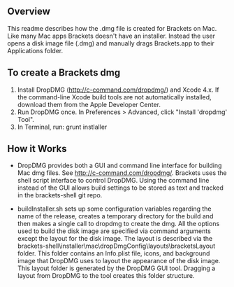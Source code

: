 ## Overview
This readme describes how the .dmg file is created for Brackets on Mac. Like many Mac apps 
Brackets doesn't have an installer. Instead the user opens a disk image file (.dmg) and manually 
drags Brackets.app to their Applications folder.

## To create a Brackets dmg
1. Install DropDMG (http://c-command.com/dropdmg/) and Xcode 4.x. If the command-line Xcode build tools are not automatically installed, download them from the Apple Developer Center.
2. Run DropDMG once. In Preferences > Advanced, click "Install 'dropdmg' Tool".
3. In Terminal, run: grunt instlaller

## How it Works
* DropDMG provides both a GUI and command line interface for building Mac dmg files. 
  See http://c-command.com/dropdmg/. Brackets uses the shell script interface to control 
  DropDMG. Using the command line instead of the GUI allows build settings to be stored as 
  text and tracked in the brackets-shell git repo.

- buildInstaller.sh sets up some configuration variables regarding the name of the release, 
  creates a temporary directory for the build and then makes a single call to dropdmg to 
  create the dmg. All the options used to build the disk image are specified via command 
  arguments except the layout for the disk image. The layout is described via the 
  brackets-shell\installer\mac\dropDmgConfig\layouts\bracketsLayout folder. This folder 
  contains an Info.plist file, icons, and background image that DropDMG uses to layout the 
  appearance of the disk image. This layout folder is generated by the DropDMG GUI tool. 
  Dragging a layout from DropDMG to the tool creates this folder structure.
